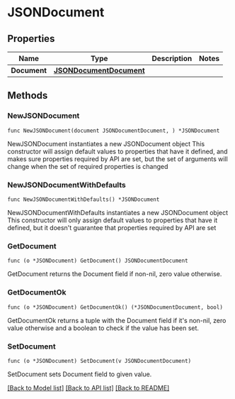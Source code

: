 # JSONDocument

## Properties

Name | Type | Description | Notes
------------ | ------------- | ------------- | -------------
**Document** | [**JSONDocumentDocument**](JSONDocumentDocument.md) |  | 

## Methods

### NewJSONDocument

`func NewJSONDocument(document JSONDocumentDocument, ) *JSONDocument`

NewJSONDocument instantiates a new JSONDocument object
This constructor will assign default values to properties that have it defined,
and makes sure properties required by API are set, but the set of arguments
will change when the set of required properties is changed

### NewJSONDocumentWithDefaults

`func NewJSONDocumentWithDefaults() *JSONDocument`

NewJSONDocumentWithDefaults instantiates a new JSONDocument object
This constructor will only assign default values to properties that have it defined,
but it doesn't guarantee that properties required by API are set

### GetDocument

`func (o *JSONDocument) GetDocument() JSONDocumentDocument`

GetDocument returns the Document field if non-nil, zero value otherwise.

### GetDocumentOk

`func (o *JSONDocument) GetDocumentOk() (*JSONDocumentDocument, bool)`

GetDocumentOk returns a tuple with the Document field if it's non-nil, zero value otherwise
and a boolean to check if the value has been set.

### SetDocument

`func (o *JSONDocument) SetDocument(v JSONDocumentDocument)`

SetDocument sets Document field to given value.



[[Back to Model list]](../README.md#documentation-for-models) [[Back to API list]](../README.md#documentation-for-api-endpoints) [[Back to README]](../README.md)


